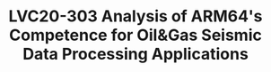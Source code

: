 ---
categories:
- lvc20
description: Each seismic survey in Oil & Gas exploration generates tons of seismic
  wave data, typically hundreds of Terabytes. Transforming the huge amount of data
  into a accurate earth subsurface model requires exascale level computing power.
  This presentation will analyze the computing requirements and trends in seismic
  data processing, evaluate the competence of the current generations ARM64 SoCs and
  the new features required.
image: /assets/images/featured-images/lvc20/LVC20-303.png
session_id: LVC20-303
session_room: DataCenter
session_slot:
  end_time: 2020-09-24 16:10
  start_time: 2020-09-24 15:45
session_speakers:
- speaker_bio: Distinguished Technologist at Huawei/Futurewei, working on ARM64 Data
    Center Compute and Ascend AI Compute Ecosystem Building, Future Compute &amp;
    Autonomous Driving Technologies since 2019.6&lt;br /&gt; &lt;br /&gt; Chief Architect
    of Intelligent Computing at Huawei &amp; the head of D-Application Lab, oversaw
    the development of easy to use &amp; performance optimized Atlas AI Training and
    Inferencing systems based on Nvidia GPU and Huawei in-House Developed Ascend AI-ASIC
    from 2018.7-2019.5&lt;br /&gt; &lt;br /&gt; The Chief Architect of IT Hardware
    at Huawei and oversaw the architecture design of Atlas Heterogeneous Computing
    Platform with Modular, Scalable, Composable designs for AI &amp; HPC from 2016-2018.6&lt;br
    /&gt; &lt;br /&gt; The Chief Architect of IT Hardware at Huawei and in charge
    of the Barreleye Storage Array Architecture Design with All Flash, All IP, All
    NVMe, All Intelligent and Scale at Will features from 2015 to 2017.&lt;br /&gt;
    &lt;br /&gt; The Chief Architect of Huawei E9000 Converged Blade Server, the industry
    leading converged Blade scalable for X86 &amp; Fabric in 2021 &amp; beyond for
    Cloud, HPC &amp; Enterprise from 2011 to 2015; one of the initiators of NFV, Converged
    Infrastructure and HyperConverged Infrastructure at Huawei. &lt;br /&gt; &lt;br
    /&gt; Principal Engineer for Data Center Networking &amp; Switch &amp; Wireless
    AGW Architecture Research and CDN Product Development, the architecture initiator
    of Huawei Orthogonal Interconnected CE12800 Family Data Center Switch, from 2007
    to 2011.&lt;br /&gt; &lt;br /&gt; Before joining Huawei in 2007, Mr. Liu was an
    Engineering Director/Sr. Manager for Multi-Media Wireline and Wireless Gateway
    Products at Santera Systems from 1999 to 2007; and led multiple HPC/Parallel Processing
    and ATM Switch research projects /product development as Sr. Engineer / Hardware
    Engineering Director at Inst. 706 / GaoHong Telecom respectively in Beijing from
    1990 to 1999.&lt;br /&gt; &lt;br /&gt; Mr. Liu received his BS &amp; MS Degrees
    in Computer Architecture &amp; Parallel Processing from Tsinghua &amp; Chinese
    Academy of Sciences, respectively in 1982 &amp; 1990
  speaker_company: Futurewei Technologies Inc
  speaker_image: http://avatars.sched.co/a/c5/9465714/avatar.jpg.320x320px.jpg?326
  speaker_name: Jinshui Liu
  speaker_position: Distinguished Technologist
  speaker_role: speaker
session_track: HPC
tag: session
tags: HPC
title: LVC20-303 Analysis of ARM64's Competence for Oil&Gas Seismic Data Processing
  Applications
---